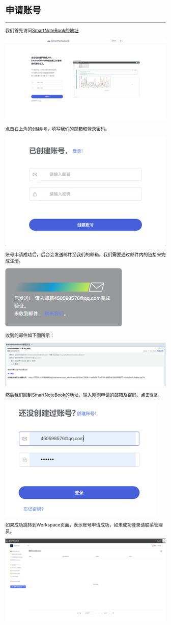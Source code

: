 # 申请账号
---
我们首先访问[SmartNoteBook的地址](http://smartnotebook.tech/)

![图 21](../images/ec542081c101009980cfc6f4edbf306ef90d44c02d7bf88128bea23f12f7e8ee.png)  

点击右上角的`创建账号`，填写我们的邮箱和登录密码。

![图 22](../images/8a0c06ca707411eb1470b29396e24d75bc58fe40b2b3da4821f3b6fe6e176144.png)  

账号申请成功后，后台会发送邮件至我们的邮箱，我们需要通过邮件内的链接来完成注册。

![图 23](../images/cda63b488bd2f3ab4d20ae171ab520b17375f3f1546b53a69ec6b447a7c73cd8.png)  

收到的邮件如下图所示：

![图 24](../images/d76a61b9f02c9a3c6f2d51ec2ee0f88360293b1bfef997231a62c5f1912ec786.png)  

然后我们回到SmartNoteBook的地址，输入刚刚申请的邮箱及密码，点击`登录`。

![图 26](../images/3568227a6baef199aae336da0dfe54efe0a302af46934422343755c6aa8532e3.png)  

如果成功跳转到Workspace页面，表示账号申请成功，如未成功登录请联系管理员。

![图 27](../images/66e079028547834cff298270823fbc135ff64af8d6cfca0a8901c18c4375abe3.png)  
